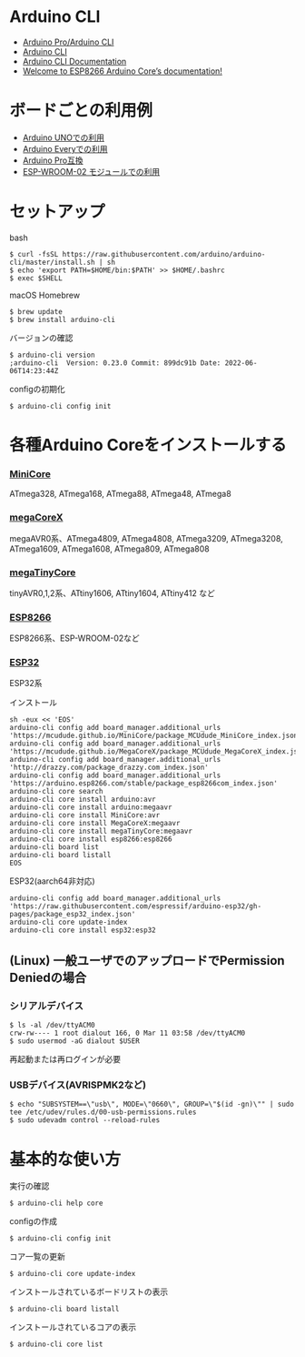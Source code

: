 # Arduino CLI

* [Arduino Pro/Arduino CLI](https://www.arduino.cc/pro/cli)
* [Arduino CLI](https://github.com/arduino/arduino-cli)
* [Arduino CLI Documentation](https://arduino.github.io/arduino-cli/)
* [Welcome to ESP8266 Arduino Core’s documentation!](https://arduino-esp8266.readthedocs.io/en/latest/)

# ボードごとの利用例

* [Arduino UNOでの利用](./UNO.md)
* [Arduino Everyでの利用](./Every.md)
* [Arduino Pro互換](./ProMini.md)
* [ESP-WROOM-02 モジュールでの利用](./ESP-WROOM-02.md)

# セットアップ

bash

	$ curl -fsSL https://raw.githubusercontent.com/arduino/arduino-cli/master/install.sh | sh
	$ echo 'export PATH=$HOME/bin:$PATH' >> $HOME/.bashrc
	$ exec $SHELL

macOS Homebrew

	$ brew update
	$ brew install arduino-cli

バージョンの確認

	$ arduino-cli version
	;arduino-cli  Version: 0.23.0 Commit: 899dc91b Date: 2022-06-06T14:23:44Z
	
configの初期化

	$ arduino-cli config init

# 各種Arduino Coreをインストールする

### [MiniCore](https://github.com/MCUdude/MiniCore)
ATmega328, ATmega168, ATmega88, ATmega48, ATmega8

### [megaCoreX](https://github.com/MCUdude/MegaCoreX)
megaAVR0系、ATmega4809, ATmega4808, ATmega3209, ATmega3208, ATmega1609, ATmega1608, ATmega809, ATmega808

### [megaTinyCore](https://github.com/SpenceKonde/megaTinyCore)
tinyAVR0,1,2系、ATtiny1606, ATtiny1604, ATtiny412 など

### [ESP8266](https://github.com/arduino/esp8266)
ESP8266系、ESP-WROOM-02など

### [ESP32](https://github.com/espressif/arduino-esp32)
ESP32系

インストール

	sh -eux << 'EOS'
	arduino-cli config add board_manager.additional_urls 'https://mcudude.github.io/MiniCore/package_MCUdude_MiniCore_index.json'
	arduino-cli config add board_manager.additional_urls 'https://mcudude.github.io/MegaCoreX/package_MCUdude_MegaCoreX_index.json'
	arduino-cli config add board_manager.additional_urls 'http://drazzy.com/package_drazzy.com_index.json'
	arduino-cli config add board_manager.additional_urls 'https://arduino.esp8266.com/stable/package_esp8266com_index.json'
	arduino-cli core search
	arduino-cli core install arduino:avr
	arduino-cli core install arduino:megaavr
	arduino-cli core install MiniCore:avr
	arduino-cli core install MegaCoreX:megaavr
	arduino-cli core install megaTinyCore:megaavr
	arduino-cli core install esp8266:esp8266
	arduino-cli board list
	arduino-cli board listall
	EOS

ESP32(aarch64非対応)

	arduino-cli config add board_manager.additional_urls 'https://raw.githubusercontent.com/espressif/arduino-esp32/gh-pages/package_esp32_index.json'
	arduino-cli core update-index
	arduino-cli core install esp32:esp32
	
## (Linux) 一般ユーザでのアップロードでPermission Deniedの場合

### シリアルデバイス

	$ ls -al /dev/ttyACM0
	crw-rw---- 1 root dialout 166, 0 Mar 11 03:58 /dev/ttyACM0
	$ sudo usermod -aG dialout $USER

再起動または再ログインが必要

### USBデバイス(AVRISPMK2など)

	$ echo "SUBSYSTEM==\"usb\", MODE=\"0660\", GROUP=\"$(id -gn)\"" | sudo tee /etc/udev/rules.d/00-usb-permissions.rules
	$ sudo udevadm control --reload-rules
	
# 基本的な使い方

実行の確認

	$ arduino-cli help core

configの作成

	$ arduino-cli config init

コア一覧の更新

	$ arduino-cli core update-index

インストールされているボードリストの表示

	$ arduino-cli board listall
	
インストールされているコアの表示

	$ arduino-cli core list

